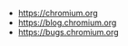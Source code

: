 - <a href="https://chromium.org" target="_blank">https://chromium.org</a>
- <a href="https://blog.chromium.org" target="_blank">https://blog.chromium.org</a>
- <a href="https://bugs.chromium.org" target="_blank">https://bugs.chromium.org</a>
